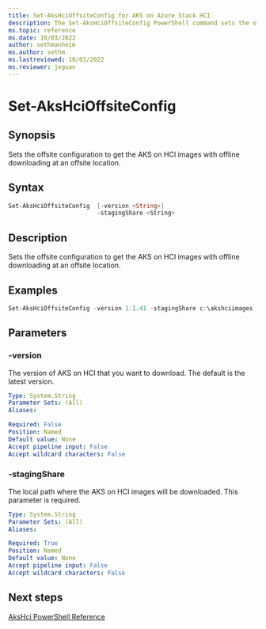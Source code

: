 ```yaml
---
title: Set-AksHciOffsiteConfig for AKS on Azure Stack HCI
description: The Set-AksHciOffsiteConfig PowerShell command sets the offsite configuration to use offline download
ms.topic: reference
ms.date: 10/03/2022
author: sethmanheim
ms.author: sethm 
ms.lastreviewed: 10/03/2022
ms.reviewer: jeguan
---
```


# Set-AksHciOffsiteConfig

## Synopsis
Sets the offsite configuration to get the AKS on HCI images with offline downloading at an offsite location.

## Syntax

```powershell
Set-AksHciOffsiteConfig  [-version <String>]
                         -stagingShare <String>
```

## Description
Sets the offsite configuration to get the AKS on HCI images with offline downloading at an offsite location.

## Examples

```PowerShell
Set-AksHciOffsiteConfig -version 1.1.41 -stagingShare c:\akshciimages
```

## Parameters

### -version
The version of AKS on HCI that you want to download. The default is the latest version.

```yaml
Type: System.String
Parameter Sets: (All)
Aliases:

Required: False
Position: Named
Default value: None
Accept pipeline input: False
Accept wildcard characters: False
```

### -stagingShare
The local path where the AKS on HCI images will be downloaded. This parameter is required.

```yaml
Type: System.String
Parameter Sets: (All)
Aliases:

Required: True
Position: Named
Default value: None
Accept pipeline input: False
Accept wildcard characters: False
```

## Next steps

[AksHci PowerShell Reference](index.md)
